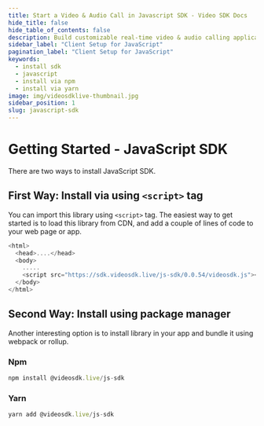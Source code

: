 ```yaml
---
title: Start a Video & Audio Call in Javascript SDK - Video SDK Docs
hide_title: false
hide_table_of_contents: false
description: Build customizable real-time video & audio calling applications in Javascript SDK using Video SDK add live Video & Audio conferencing to your applications.
sidebar_label: "Client Setup for JavaScript"
pagination_label: "Client Setup for JavaScript"
keywords:
  - install sdk
  - javascript
  - install via npm
  - install via yarn
image: img/videosdklive-thumbnail.jpg
sidebar_position: 1
slug: javascript-sdk
---
```


# Getting Started - JavaScript SDK

There are two ways to install JavaScript SDK.

## First Way: Install via using `<script>` tag

You can import this library using `<script>` tag. The easiest way to get started is to load this library from CDN, and add a couple of lines of code to your web page or app.

```js title="Install via <script>"
<html>
  <head>....</head>
  <body>
    .....
    <script src="https://sdk.videosdk.live/js-sdk/0.0.54/videosdk.js"></script>
  </body>
</html>
```

## Second Way: Install using package manager

Another interesting option is to install library in your app and bundle it using webpack or rollup.

### Npm

```js
npm install @videosdk.live/js-sdk
```

### Yarn

```js
yarn add @videosdk.live/js-sdk
```
